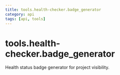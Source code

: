 ```yaml
---
title: tools.health-checker.badge_generator
category: api
tags: [api, tools]
---
```


# tools.health-checker.badge_generator

Health status badge generator for project visibility.

